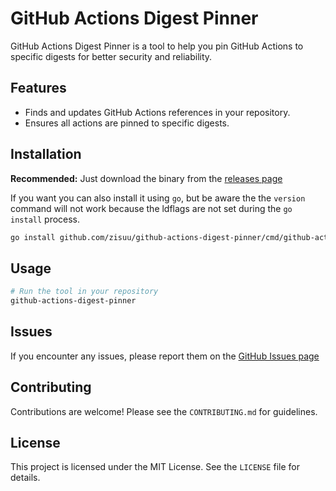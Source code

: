# GitHub Actions Digest Pinner

GitHub Actions Digest Pinner is a tool to help you pin GitHub Actions to specific digests for better security and
reliability.

## Features

- Finds and updates GitHub Actions references in your repository.
- Ensures all actions are pinned to specific digests.

## Installation

**Recommended:** Just download the binary from the [releases page](https://github.com/zisuu/github-actions-digest-pinner/releases)

If you want you can also install it using `go`, but be aware the the `version` command will not work because the ldflags are not set during the `go install` process.

```bash
go install github.com/zisuu/github-actions-digest-pinner/cmd/github-actions-digest-pinner@latest
```

## Usage

```bash
# Run the tool in your repository
github-actions-digest-pinner
```

## Issues

If you encounter any issues, please report them on the [GitHub Issues page](https://github.com/zisuu/github-actions-digest-pinner/issues)

## Contributing

Contributions are welcome! Please see the `CONTRIBUTING.md` for guidelines.

## License

This project is licensed under the MIT License. See the `LICENSE` file for details.
